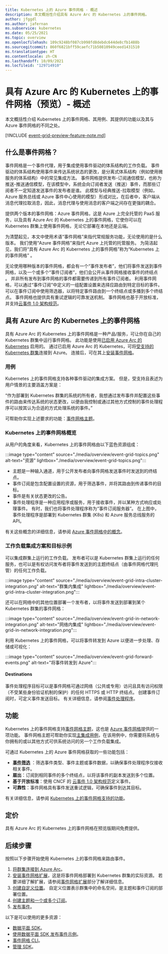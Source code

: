 ```yaml
---
title: Kubernetes 上的 Azure 事件网格 - 概述
description: 本文概括性介绍具有 Azure Arc 的 Kubernetes 上的事件网格。
author: jfggdl
ms.author: jafernan
ms.subservice: kubernetes
ms.date: 05/25/2021
ms.topic: overview
ms.openlocfilehash: 109c9248bf087cb998fd8debdc644de8cfb1488b
ms.sourcegitcommit: 860f6821bff59caefc71b50810949ceed1431510
ms.translationtype: HT
ms.contentlocale: zh-CN
ms.lasthandoff: 10/09/2021
ms.locfileid: "129714910"
---
```

# <a name="event-grid-on-kubernetes-with-azure-arc-preview---overview"></a>具有 Azure Arc 的 Kubernetes 上的事件网格（预览）- 概述
本文概括性介绍 Kubernetes 上的事件网格、其用例、其提供的功能以及其与 Azure 事件网格的不同之处。

[!INCLUDE [event-grid-preview-feature-note.md](../includes/event-grid-preview-feature-note.md)]

## <a name="what-is-event-grid"></a>什么是事件网格？
事件网格是一个事件代理，用于集成使用事件驱动的体系结构的工作负载。 事件驱动的体系结构使用事件来传达系统状态的更改，是分离式体系结构（例如使用微服务的体系结构）中的常见集成方法。 事件网格提供发布-订阅通信模型，也称为推送-推送通信模型，在该模型中，系统会向订阅者发送（推送）事件，而那些订阅者不一定知道发送事件的发布者是谁。 此模型与经典推送-拉取模型（例如，Azure 服务总线或 Azure 事件中心使用的模型）形成对比，在后者中，客户端从消息代理拉取消息，因此，消息代理与使用消息的客户端之间存在更强的耦合。

提供两个版本的事件网格：Azure 事件网格，这是 Azure 上完全托管的 PaaS 服务，以及具有 Azure Arc 的 Kubernetes 上的事件网格，它使你可以在 Kubernetes 群集上使用事件网格，无论它部署在本地还是云端。 

为清楚起见，本文中使用术语“事件网格”来指代常规服务功能，无论使用的是什么版本。 我们使用“Azure 事件网格”来指代 Azure 上托管的托管服务。 为简洁起见，我们将“具有 Azure Arc 的 Kubernetes 上的事件网格”称为“Kubernetes 上的事件网格” 。

无论使用哪种版本的事件网格，都会有一个“事件发布者”，他们将事件发送到事件网格，以及一个或多个“事件订阅者”，他们会公开从事件网格接收事件的终结点 。 并非所有发布到事件网格的事件都需要传递到所有事件订阅者。 利用事件网格，可以通过“事件订阅”中定义的一组配置设置来选择应路由到特定目标的事件。 可以在事件订阅中使用筛选器，以将特定事件路由到一个终结点或多播到多个终结点。 事件网格也提供具有重试逻辑的可靠发送机制。 事件网格也基于开放标准，并支持[云事件 1.0 架构规范](https://github.com/cloudevents/spec/blob/master/spec.md)。


## <a name="event-grid-on-kubernetes-with-azure-arc"></a>具有 Azure Arc 的 Kubernetes 上的事件网格
具有 Azure Arc 的 Kubernetes 上的事件网格是一种产品/服务，可让你在自己的 Kubernetes 群集中运行事件网格。 此功能是使用[已启用 Azure Arc 的 Kubernetes](../../azure-arc/kubernetes/overview.md) 启用的。 通过已启用 Azure Arc 的 Kubernetes，可将[受支持的 Kubernetes 群集](install-k8s-extension.md#supported-kubernetes-distributions)连接到 Azure。 连接后，可在其上[安装事件网格](install-k8s-extension.md)。 

### <a name="use-case"></a>用例
Kubernetes 上的事件网格支持各种事件驱动的集成方案。 但是，受支持且表述为用户情景的主要涵盖方案是：

“作为部署到 Kubernetes 群集的系统的所有者，我想通过发布事件并配置这些事件的路由来传达系统的状态更改，以便由我控制或通过其他方式控制的事件处理程序可以按其认为合适的方式处理系统的事件。”

可帮助你实现上述要求的功能：[事件网格主题](/rest/api/eventgrid/version2021-06-01-preview/topics)。

### <a name="event-grid-on-kubernetes-at-a-glance"></a>Kubernetes 上的事件网格概览
从用户的角度来看，Kubernetes 上的事件网格由以下蓝色资源组成：

:::image type="content" source="./media/overview/event-grid-topics.png" alt-text="资源" lightbox="./media/overview/event-grid-topics.png":::

* 主题是一种输入通道，用于公开发布者向事件网格发送事件时发送到的终结点。
* 事件订阅是包含配置设置的资源，用于筛选事件，并将其路由到传递事件的目标。
* 事件是有关状态更改的公告。
* 事件处理程序是一种应用程序或服务，用于接收事件，并以某种方式响应或处理事件。 有时，我们也将事件处理程序称为“事件订阅服务器”。 在上图中，事件处理程序是部署到 Kubernetes 群集 (K8s) 和 Azure 服务总线服务的 API。

有关这些概念的详细信息，请参阅 [Azure 事件网格中的概念](concepts.md)。

### <a name="sample-workload-integration-scenarios-and-destinations"></a>工作负载集成方案和目标示例

可以集成群集上运行的工作负载。 发布者可以是 Kubernetes 群集上运行的任何服务，也可以是有权访问发布者将事件发送到的主题终结点（由事件网格代理托管）的任何工作负载。

:::image type="content" source="./media/overview/event-grid-intra-cluster-integration.png" alt-text="群集内集成" lightbox="./media/overview/event-grid-intra-cluster-integration.png":::


还可以在网络中的其他位置部署一个发布者，以将事件发送到部署到某个 Kubernetes 群集的事件网格：

:::image type="content" source="./media/overview/event-grid-in-network-integration.png" alt-text="网络内集成" lightbox="./media/overview/event-grid-in-network-integration.png":::

利用 Kubernetes 上的事件网格，可以将事件转发到 Azure 以便进一步处理、存储或可视化：

:::image type="content" source="./media/overview/event-grid-forward-events.png" alt-text="将事件转发到 Azure":::

#### <a name="destinations"></a>Destinations
事件处理程序目标可以是事件网格可通过网络（公共或专用）访问且具有访问权限（不受某些身份验证机制的保护）的任何 HTTPS 或 HTTP 终结点。 创建事件订阅时，可定义事件发送目标。 有关详细信息，请参阅[事件处理程序](event-handlers.md)。 

## <a name="features"></a>功能
Kubernetes 上的事件网格支持[事件网格主题](/rest/api/eventgrid/version2021-06-01-preview/topics)，这也是 [Azure 事件网格](../custom-topics.md)提供的一项功能。 事件网格主题可帮助你实现[主集成用例](#use-case)，在该用例中，你需要将系统与你拥有的或以其他方式可供系统访问的另一个工作负载集成。

可通过 Kubernetes 上的 Azure 事件网格获取的一些功能包括：

* **[事件筛选](filter-events.md)** ：筛选事件类型、事件主题或事件数据，以确保事件处理程序仅接收相关事件。
* **扇出**：订阅到相同事件的多个终结点，以将该事件的副本发送到多个位置。
* **基于开放标准**：使用 CNCF 的 [云事件 1.0 架构规范](https://github.com/cloudevents/spec/blob/master/spec.md)定义事件。
* **可靠性**：事件网格具有事件发送重试逻辑，可确保事件到达其目标。

有关详细信息，请参阅 [Kubernetes 上的事件网格支持的功能](features.md)。

## <a name="pricing"></a>定价 
具有 Azure Arc 的 Kubernetes 上的事件网格在预览版期间免费提供。

## <a name="next-steps"></a>后续步骤
按照以下步骤开始使用 Kubernetes 上的事件网格来路由事件。

1. [将群集连接到 Azure Arc](../../azure-arc/kubernetes/quickstart-connect-cluster.md)。
1. [安装事件网格扩展](install-k8s-extension.md)，这是将事件网格部署到 Kubernetes 群集的实际资源。 若要详细了解扩展，请参阅[事件网格扩展](install-k8s-extension.md#event-grid-extension)部分了解详细信息。 
1. [创建自定义位置](../../azure-arc/kubernetes/custom-locations.md)。 自定义位置表示群集中的命名空间，是主题和事件订阅的部署位置。
1. [创建主题和一个或多个订阅](create-topic-subscription.md)。
1. [发布事件](create-topic-subscription.md)。

以下是可以使用的更多资源：

* [数据平面 SDK](../sdk-overview.md#data-plane-sdks)。
* [使用数据平面 SDK 发布事件示例](https://devblogs.microsoft.com/azure-sdk/event-grid-ga/)。
* [事件网格 CLI](/cli/azure/eventgrid)。
* [管理 SDK](../sdk-overview.md#management-sdks)。
